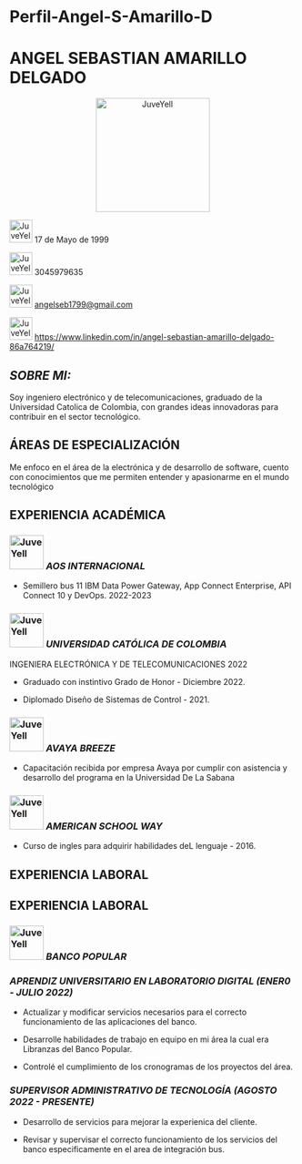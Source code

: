 # Perfil-Angel-S-Amarillo-D
# **ANGEL SEBASTIAN AMARILLO DELGADO** 

<div>
<p style = 'text-align:center;'>
<img src="https://media.licdn.com/dms/image/C4E03AQERpjum5CqvHQ/profile-displayphoto-shrink_800_800/0/1628736696032?e=1683763200&v=beta&t=ejHF2qmHfWTCpayJY-6cz0ywfcO7Cj3r7CY4OwaBo_8" alt="JuveYell" width="200px">
</p>
</div> 

<div>    

<img src="https://cdn-icons-png.flaticon.com/512/2628/2628617.png" alt="JuveYell" width="40px"> 17 de Mayo de 1999  

</div> 

<div>    

<img src="https://images.vexels.com/media/users/3/205069/isolated/preview/f207045d96c258fed664305f0ac2c5bd-icono-de-auricular-de-telefono-azul.png" alt="JuveYell" width="40px"> 3045979635  

</div> 

<div>   

<img src="https://i.pinimg.com/originals/0f/f8/74/0ff8747356eda64468c87b958d60cebf.png" alt="JuveYell" width="40px"> angelseb1799@gmail.com   

</div> 

<div>   

<img src="https://img1.freepng.es/20180610/pax/kisspng-linkedin-corporation-social-media-logo-business-ca-hastings-county-5b1d59c67cea33.1381192015286501825117.jpg" alt="JuveYell" width="40px"> https://www.linkedin.com/in/angel-sebastian-amarillo-delgado-86a764219/    

</div>  


## ***SOBRE MI:***  

Soy ingeniero electrónico y de telecomunicaciones, graduado de la Universidad Catolica de Colombia, con grandes ideas innovadoras para contribuir en el sector tecnológico.    

## **ÁREAS DE ESPECIALIZACIÓN**

Me enfoco en el área de la electrónica y de desarrollo de software, cuento con conocimientos que me permiten entender y apasionarme en el mundo tecnológico  

## **EXPERIENCIA ACADÉMICA**  

### <img src="https://res.cloudinary.com/monday-platform/image/upload/v1670011484/board_views_images/logos/1670011484230_a918100a-fbba-6626-ec22-fb7daed2a372.jpg" alt="JuveYell" width="60px"> ***AOS INTERNACIONAL***  

- Semillero bus 11 IBM Data Power Gateway, App Connect Enterprise, API Connect 10 y DevOps. 2022-2023

### <img src="https://colombiaestudia.com/wp-content/uploads/2021/06/Logo_UCatolica.jpg" alt="JuveYell" width="60px"> ***UNIVERSIDAD CATÓLICA DE COLOMBIA***  

INGENIERA ELECTRÓNICA Y DE TELECOMUNICACIONES 2022  

- Graduado con instintivo Grado de Honor - Diciembre 2022. 

- Diplomado Diseño de Sistemas de Control - 2021.

### <img src="https://media.zenfs.com/en/business-wire.com/06acf25808a06bc74c8c7bc4e042c6b1" alt="JuveYell" width="60px"> ***AVAYA BREEZE***  

- Capacitación recibida por empresa Avaya por cumplir con asistencia y desarrollo del programa en la Universidad De La Sabana

### <img src="https://www.cooprofesionales.com.co/Files/convenios/diseno-sin-titulo-3.png" alt="JuveYell" width="60px"> ***AMERICAN SCHOOL WAY***  

- Curso de ingles para adquirir habilidades deL lenguaje - 2016.

## **EXPERIENCIA LABORAL**

## **EXPERIENCIA LABORAL**  

### <img src="https://store-images.microsoft.com/image/apps.42576.9007199267190571.4c3373ae-7ae1-4cb7-ad35-8f067d316960.99d051f5-89c4-48c8-8ef1-ba8f4ed9511c?mode=scale&q=90&h=300&w=300" alt="JuveYell" width="60px"> ***BANCO POPULAR***  

### ***APRENDIZ UNIVERSITARIO EN LABORATORIO DIGITAL (ENER0 - JULIO 2022)***  

- Actualizar y modificar servicios necesarios para el correcto funcionamiento de las aplicaciones del banco.  

- Desarrolle habilidades de trabajo en equipo en mi área la cual era Libranzas del Banco Popular.  

- Controlé el cumplimiento de los cronogramas de los proyectos del área.

### ***SUPERVISOR ADMINISTRATIVO DE TECNOLOGÍA (AGOSTO 2022 - PRESENTE)***  

- Desarrollo de servicios para mejorar la experienica del cliente.  

- Revisar y supervisar el correcto funcionamiento de los servicios del banco especificamente en el area de integración bus.